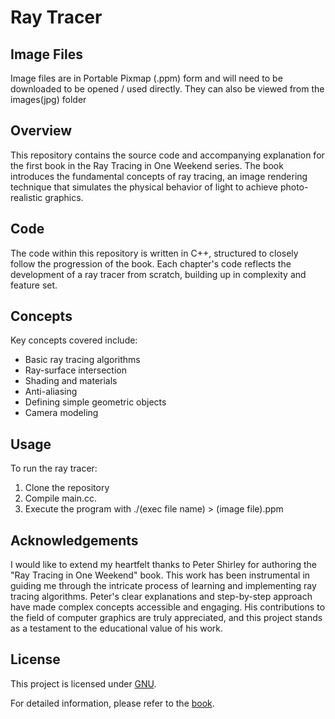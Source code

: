 # Ray Tracer

## Image Files
Image files are in Portable Pixmap (.ppm) form and will need to be downloaded to be opened / used directly. They can also be viewed from the images(jpg) folder

## Overview
This repository contains the source code and accompanying explanation for the first book in the Ray Tracing in One Weekend series. The book introduces the fundamental concepts of ray tracing, an image rendering technique that simulates the physical behavior of light to achieve photo-realistic graphics.

## Code
The code within this repository is written in C++, structured to closely follow the progression of the book. Each chapter's code reflects the development of a ray tracer from scratch, building up in complexity and feature set.

## Concepts
Key concepts covered include:
- Basic ray tracing algorithms
- Ray-surface intersection
- Shading and materials
- Anti-aliasing
- Defining simple geometric objects
- Camera modeling

## Usage
To run the ray tracer:
1. Clone the repository
2. Compile main.cc.
3. Execute the program with ./(exec file name) > (image file).ppm

## Acknowledgements

I would like to extend my heartfelt thanks to Peter Shirley for authoring the "Ray Tracing in One Weekend" book. This work has been instrumental in guiding me through the intricate process of learning and implementing ray tracing algorithms. Peter's clear explanations and step-by-step approach have made complex concepts accessible and engaging. His contributions to the field of computer graphics are truly appreciated, and this project stands as a testament to the educational value of his work.

## License
This project is licensed under [GNU](https://www.gnu.org/licenses/old-licenses/gpl-2.0.txt).

For detailed information, please refer to the [book](https://raytracing.github.io/books/RayTracingInOneWeekend.html).
